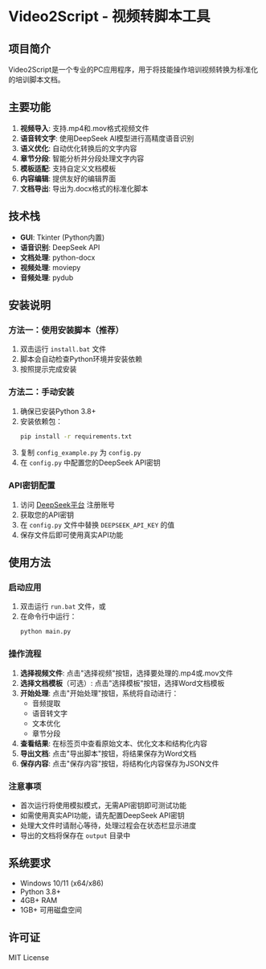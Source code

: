 # Video2Script - 视频转脚本工具

## 项目简介
Video2Script是一个专业的PC应用程序，用于将技能操作培训视频转换为标准化的培训脚本文档。

## 主要功能
1. **视频导入**: 支持.mp4和.mov格式视频文件
2. **语音转文字**: 使用DeepSeek AI模型进行高精度语音识别
3. **语义优化**: 自动优化转换后的文字内容
4. **章节分段**: 智能分析并分段处理文字内容
5. **模板适配**: 支持自定义文档模板
6. **内容编辑**: 提供友好的编辑界面
7. **文档导出**: 导出为.docx格式的标准化脚本

## 技术栈
- **GUI**: Tkinter (Python内置)
- **语音识别**: DeepSeek API
- **文档处理**: python-docx
- **视频处理**: moviepy
- **音频处理**: pydub

## 安装说明

### 方法一：使用安装脚本（推荐）
1. 双击运行 `install.bat` 文件
2. 脚本会自动检查Python环境并安装依赖
3. 按照提示完成安装

### 方法二：手动安装
1. 确保已安装Python 3.8+
2. 安装依赖包：
   ```bash
   pip install -r requirements.txt
   ```
3. 复制 `config_example.py` 为 `config.py`
4. 在 `config.py` 中配置您的DeepSeek API密钥

### API密钥配置
1. 访问 [DeepSeek平台](https://platform.deepseek.com/) 注册账号
2. 获取您的API密钥
3. 在 `config.py` 文件中替换 `DEEPSEEK_API_KEY` 的值
4. 保存文件后即可使用真实API功能

## 使用方法

### 启动应用
1. 双击运行 `run.bat` 文件，或
2. 在命令行中运行：
   ```bash
   python main.py
   ```

### 操作流程
1. **选择视频文件**: 点击"选择视频"按钮，选择要处理的.mp4或.mov文件
2. **选择文档模板**（可选）: 点击"选择模板"按钮，选择Word文档模板
3. **开始处理**: 点击"开始处理"按钮，系统将自动进行：
   - 音频提取
   - 语音转文字
   - 文本优化
   - 章节分段
4. **查看结果**: 在标签页中查看原始文本、优化文本和结构化内容
5. **导出文档**: 点击"导出脚本"按钮，将结果保存为Word文档
6. **保存内容**: 点击"保存内容"按钮，将结构化内容保存为JSON文件

### 注意事项
- 首次运行将使用模拟模式，无需API密钥即可测试功能
- 如需使用真实API功能，请先配置DeepSeek API密钥
- 处理大文件时请耐心等待，处理过程会在状态栏显示进度
- 导出的文档将保存在 `output` 目录中

## 系统要求
- Windows 10/11 (x64/x86)
- Python 3.8+
- 4GB+ RAM
- 1GB+ 可用磁盘空间

## 许可证
MIT License 
